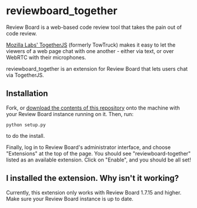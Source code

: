 reviewboard_together
====================

Review Board is a web-based code review tool that takes the pain out of code review.

[Mozilla Labs' TogetherJS](http://togetherjs.com/) (formerly TowTruck) makes it easy to let the viewers of a web page
chat with one another - either via text, or over WebRTC with their microphones.

reviewboard_together is an extension for Review Board that lets users chat via TogetherJS.

## Installation

Fork, or [download the contents of this repository](https://github.com/mikeconley/reviewboard_together/archive/master.zip) onto the machine with your Review Board instance running on it. Then, run:

    python setup.py

to do the install.

Finally, log in to Review Board's administrator interface, and choose "Extensions" at the top of the page. You should see "reviewboard-together" listed as an available extension. Click on "Enable", and you should be all set! 

## I installed the extension. Why isn't it working?

Currently, this extension only works with Review Board 1.7.15 and higher. Make sure your Review Board instance is up to date.
